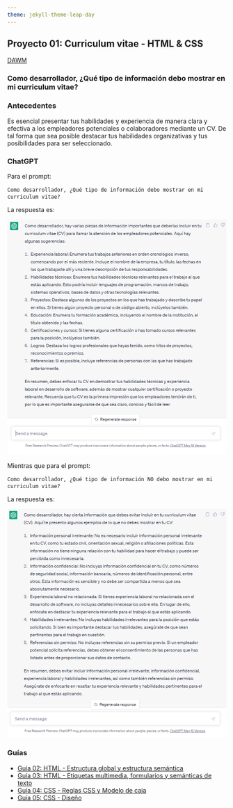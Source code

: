 ```yaml
---
theme: jekyll-theme-leap-day
---
```


## Proyecto 01: Curriculum vitae - HTML & CSS

[DAWM](/DAWM/)

### Como desarrollador, ¿Qué tipo de información debo mostrar en mi curriculum vitae?

### Antecedentes

Es esencial presentar tus habilidades y experiencia de manera clara y efectiva a los empleadores potenciales o colaboradores mediante un CV. De tal forma que sea posible destacar tus habilidades organizativas y tus posibilidades para ser seleccionado.

### ChatGPT

Para el prompt: 

```
Como desarrollador, ¿Qué tipo de información debo mostrar en mi curriculum vitae?
```
La respuesta es:

![proyecto2](archivos/proyecto01-pregunta1.png)

Mientras que para el prompt: 

```
Como desarrollador, ¿Qué tipo de información NO debo mostrar en mi curriculum vitae?
```
La respuesta es:

![proyecto2](archivos/proyecto01-pregunta2.png)

### Guías

* [Guía 02: HTML - Estructura global y estructura semántica](/DAWM/guias/2024/guia02)
* [Guía 03: HTML - Etiquetas multimedia, formularios y semánticas de texto](/DAWM/guias/2024/guia03)
* [Guía 04: CSS - Reglas CSS y Modelo de caja](/DAWM/guias/2024/guia04)
* [Guía 05: CSS - Diseño](/DAWM/guias/2024/guia05)

